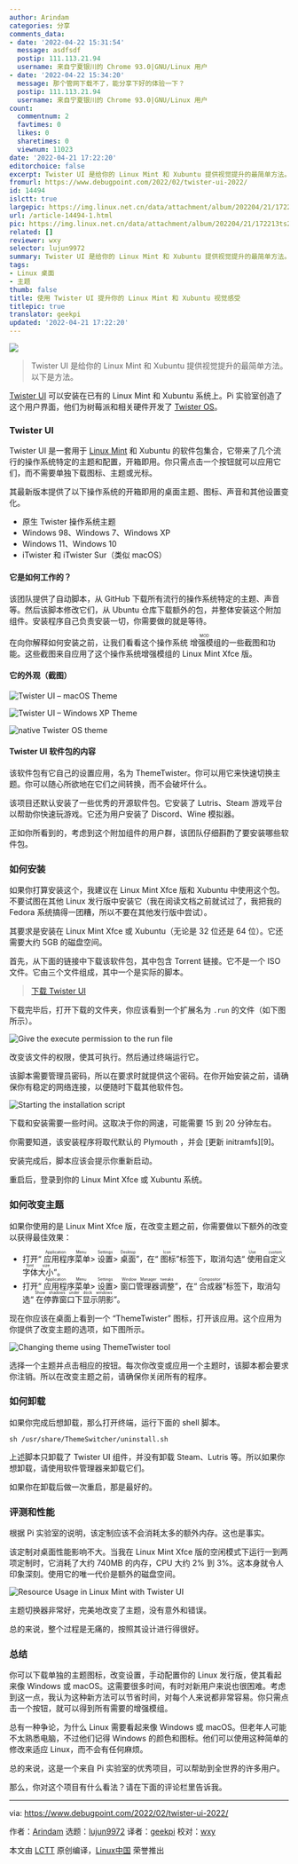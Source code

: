 ```yaml
---
author: Arindam
categories: 分享
comments_data:
- date: '2022-04-22 15:31:54'
  message: asdfsdf
  postip: 111.113.21.94
  username: 来自宁夏银川的 Chrome 93.0|GNU/Linux 用户
- date: '2022-04-22 15:34:20'
  message: 那个管网下载不了，能分享下好的体验一下？
  postip: 111.113.21.94
  username: 来自宁夏银川的 Chrome 93.0|GNU/Linux 用户
count:
  commentnum: 2
  favtimes: 0
  likes: 0
  sharetimes: 0
  viewnum: 11023
date: '2022-04-21 17:22:20'
editorchoice: false
excerpt: Twister UI 是给你的 Linux Mint 和 Xubuntu 提供视觉提升的最简单方法。以下是方法。
fromurl: https://www.debugpoint.com/2022/02/twister-ui-2022/
id: 14494
islctt: true
largepic: https://img.linux.net.cn/data/attachment/album/202204/21/172213ts2x6e1g4lwatv54.jpg
url: /article-14494-1.html
pic: https://img.linux.net.cn/data/attachment/album/202204/21/172213ts2x6e1g4lwatv54.jpg.thumb.jpg
related: []
reviewer: wxy
selector: lujun9972
summary: Twister UI 是给你的 Linux Mint 和 Xubuntu 提供视觉提升的最简单方法。以下是方法。
tags:
- Linux 桌面
- 主题
thumb: false
title: 使用 Twister UI 提升你的 Linux Mint 和 Xubuntu 视觉感受
titlepic: true
translator: geekpi
updated: '2022-04-21 17:22:20'
---
```


![](/data/attachment/album/202204/21/172213ts2x6e1g4lwatv54.jpg)



> 
> Twister UI 是给你的 Linux Mint 和 Xubuntu 提供视觉提升的最简单方法。以下是方法。
> 
> 
> 


[Twister UI](https://twisteros.com/twisterui.html) 可以安装在已有的 Linux Mint 和 Xubuntu 系统上。Pi 实验室创造了这个用户界面，他们为树莓派和相关硬件开发了 [Twister OS](https://twisteros.com)。


### Twister UI


Twister UI 是一套用于 [Linux Mint](https://www.debugpoint.com/2021/11/linux-mint-20-3-new-app/) 和 Xubuntu 的软件包集合，它带来了几个流行的操作系统特定的主题和配置，开箱即用。你只需点击一个按钮就可以应用它们，而不需要单独下载图标、主题或光标。


其最新版本提供了以下操作系统的开箱即用的桌面主题、图标、声音和其他设置变化。


* 原生 Twister 操作系统主题
* Windows 98、Windows 7、Windows XP
* Windows 11、Windows 10
* iTwister 和 iTwister Sur（类似 macOS）


#### 它是如何工作的？


该团队提供了自动脚本，从 GitHub 下载所有流行的操作系统特定的主题、声音等。然后该脚本修改它们，从 Ubuntu 仓库下载额外的包，并整体安装这个附加组件。安装程序自己负责安装一切，你需要做的就是等待。


在向你解释如何安装之前，让我们看看这个操作系统<ruby> 增强模组 <rt>  MOD </rt></ruby>的一些截图和功能。这些截图来自应用了这个操作系统增强模组的 Linux Mint Xfce 版。


#### 它的外观（截图）


![Twister UI – macOS Theme](/data/attachment/album/202204/21/172221joadoztgtzsgtcfd.jpg)


![Twister UI – Windows XP Theme](/data/attachment/album/202204/21/172221u3okn8v82dv0nsnv.jpg)


![native Twister OS theme](/data/attachment/album/202204/21/172221mjdkkmij9i9zjrj9.jpg)


#### Twister UI 软件包的内容


该软件包有它自己的设置应用，名为 ThemeTwister。你可以用它来快速切换主题。你可以随心所欲地在它们之间转换，而不会破坏什么。


该项目还默认安装了一些优秀的开源软件包。它安装了 Lutris、Steam 游戏平台以帮助你快速玩游戏。它还为用户安装了 Discord、Wine 模拟器。


正如你所看到的，考虑到这个附加组件的用户群，该团队仔细斟酌了要安装哪些软件包。


### 如何安装


如果你打算安装这个，我建议在 Linux Mint Xfce 版和 Xubuntu 中使用这个包。不要试图在其他 Linux 发行版中安装它（我在阅读文档之前就试过了，我把我的 Fedora 系统搞得一团糟，所以不要在其他发行版中尝试）。


其要求是安装在 Linux Mint Xfce 或 Xubuntu（无论是 32 位还是 64 位）。它还需要大约 5GB 的磁盘空间。


首先，从下面的链接中下载该软件包，其中包含 Torrent 链接。它不是一个 ISO 文件。它由三个文件组成，其中一个是实际的脚本。



> 
> [下载 Twister UI](https://twisteros.com/twisterui.html)
> 
> 
> 


下载完毕后，打开下载的文件夹，你应该看到一个扩展名为 `.run` 的文件（如下图所示）。


![Give the execute permission to the run file](/data/attachment/album/202204/21/172221b07ogqqgfmllqzne.jpg)


改变该文件的权限，使其可执行。然后通过终端运行它。


该脚本需要管理员密码，所以在要求时就提供这个密码。在你开始安装之前，请确保你有稳定的网络连接，以便随时下载其他软件包。


![Starting the installation script](/data/attachment/album/202204/21/172221scl0ra55v552caaf.jpg)


下载和安装需要一些时间。这取决于你的网速，可能需要 15 到 20 分钟左右。


你需要知道，该安装程序将取代默认的 Plymouth ，并会 [更新 initramfs][9]。


安装完成后，脚本应该会提示你重新启动。


重启后，登录到你的 Linux Mint Xfce 或 Xubuntu 系统。


### 如何改变主题


如果你使用的是 Linux Mint Xfce 版，在改变主题之前，你需要做以下额外的改变以获得最佳效果：


* 打开“<ruby> 应用程序菜单 <rt>  Application Menu </rt></ruby> > <ruby> 设置 <rt>  Settings </rt></ruby> > <ruby> 桌面 <rt>  Desktop </rt></ruby>”，在“<ruby> 图标 <rt>  Icon </rt></ruby>”标签下，取消勾选“<ruby> 使用自定义字体大小 <rt>  Use custom font size </rt></ruby>”。
* 打开“<ruby> 应用程序菜单 <rt>  Application Menu </rt></ruby> > <ruby> 设置 <rt>  Settings </rt></ruby> > <ruby> 窗口管理器调整 <rt>  Window Manager tweaks </rt></ruby>”，在“<ruby> 合成器 <rt>  Compositor </rt></ruby>”标签下，取消勾选“<ruby> 在停靠窗口下显示阴影 <rt>  Show shadows under dock windows </rt></ruby>”。


现在你应该在桌面上看到一个 “ThemeTwister” 图标，打开该应用。这个应用为你提供了改变主题的选项，如下图所示。


![Changing theme using ThemeTwister tool](/data/attachment/album/202204/21/172222qaziuol6dt4188dl.jpg)


选择一个主题并点击相应的按钮。每次你改变或应用一个主题时，该脚本都会要求你注销。所以在改变主题之前，请确保你关闭所有的程序。


### 如何卸载


如果你完成后想卸载，那么打开终端，运行下面的 shell 脚本。



```
sh /usr/share/ThemeSwitcher/uninstall.sh

```

上述脚本只卸载了 Twister UI 组件，并没有卸载 Steam、Lutris 等。所以如果你想卸载，请使用软件管理器来卸载它们。


如果你在卸载后做一次重启，那是最好的。


### 评测和性能


根据 Pi 实验室的说明，该定制应该不会消耗太多的额外内存。这也是事实。


该定制对桌面性能影响不大。当我在 Linux Mint Xfce 版的空闲模式下运行一到两项定制时，它消耗了大约 740MB 的内存，CPU 大约 2% 到 3%。这本身就令人印象深刻。使用它的唯一代价是额外的磁盘空间。


![Resource Usage in Linux Mint with Twister UI](/data/attachment/album/202204/21/172222qq88c5485jc5ogvq.jpg)


主题切换器非常好，完美地改变了主题，没有意外和错误。


总的来说，整个过程是无痛的，按照其设计进行得很好。


### 总结


你可以下载单独的主题图标，改变设置，手动配置你的 Linux 发行版，使其看起来像 Windows 或 macOS。这需要很多时间，有时对新用户来说也很困难。考虑到这一点，我认为这种新方法可以节省时间，对每个人来说都非常容易。你只需点击一个按钮，就可以得到所有需要的增强模组。


总有一种争论，为什么 Linux 需要看起来像 Windows 或 macOS。但老年人可能不太熟悉电脑，不过他们记得 Windows 的颜色和图标。他们可以使用这种简单的修改来适应 Linux，而不会有任何麻烦。


总的来说，这是一个来自 Pi 实验室的优秀项目，可以帮助到全世界的许多用户。


那么，你对这个项目有什么看法？请在下面的评论栏里告诉我。




---


via: <https://www.debugpoint.com/2022/02/twister-ui-2022/>


作者：[Arindam](https://www.debugpoint.com/author/admin1/) 选题：[lujun9972](https://github.com/lujun9972) 译者：[geekpi](https://github.com/geekpi) 校对：[wxy](https://github.com/wxy)


本文由 [LCTT](https://github.com/LCTT/TranslateProject) 原创编译，[Linux中国](https://linux.cn/) 荣誉推出